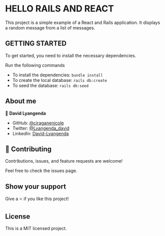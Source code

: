 # HELLO RAILS AND REACT

This project is a simple example of a React and Rails application. It displays a random message from a list of messages.

## GETTING STARTED

To get started, you need to install the necessary dependencies.

Run the following commands

- To install the dependencies: `bundle install`
- To create the local database: `rails db:create`
- To seed the database: `rails db:seed`

## About me

👤 **David Lyangenda**

- GitHub: [@ciraganenicole](https://github.com/LYANGEND)
- Twitter: [@Lyangenda_david](https://twitter.com/david_lyangenda)
- LinkedIn: [David-Lyangenda](https://www.linkedin.com/in/davidlyangenda/)

## 🤝 Contributing

Contributions, issues, and feature requests are welcome!

Feel free to check the issues page.

## Show your support

Give a ⭐️ if you like this project!

## License

This is a MIT licensed project.